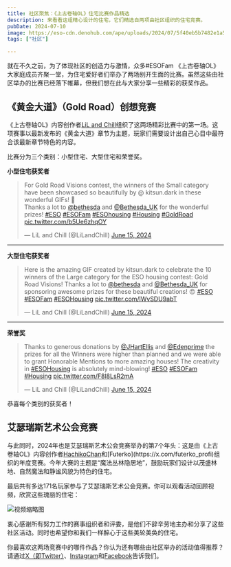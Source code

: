 ```yaml
---
title: 社区聚焦：《上古卷轴OL》住宅比赛作品精选
description: 来看看这组精心设计的住宅，它们精选自两项由社区组织的住宅竞赛。
pubDate: 2024-07-10
image: https://eso-cdn.denohub.com/ape/uploads/2024/07/5f40eb5b7482e1a58b02e436cd73d843.jpg
tags: ["社区"]

---
```


就在不久之前，为了体现社区的创造力与激情，众多#ESOFam
《上古卷轴OL》大家庭成员齐聚一堂，为住宅爱好者们举办了两场别开生面的比赛。虽然这些由社区举办的比赛已经落下帷幕，但我们想在此与大家分享一些精彩的获奖作品。

## 《黄金大道》（Gold Road）创想竞赛

《上古卷轴OL》内容创作者[LiL and Chill](https://x.com/LiLandChill)组织了这两场精彩比赛中的第一场。这项赛事以最新发布的《黄金大道》章节为主题，玩家们需要设计出自己心目中最符合该最新章节特色的内容。

比赛分为三个类别：小型住宅、大型住宅和荣誉奖。

**小型住宅获奖者**

> For Gold Road Visions contest, the winners of the Small category have been showcased so beautifully by @ kitsun.dark
> in these wonderful GIFs! 💙\
> Thanks a lot to [@bethesda](https://twitter.com/bethesda?ref_src=twsrc%5Etfw) and
> [@Bethesda\_UK](https://twitter.com/Bethesda_UK?ref_src=twsrc%5Etfw) for the wonderful prizes!
> [#ESO](https://twitter.com/hashtag/ESO?src=hash&ref_src=twsrc%5Etfw)
> [#ESOFam](https://twitter.com/hashtag/ESOFam?src=hash&ref_src=twsrc%5Etfw)
> [#ESOhousing](https://twitter.com/hashtag/ESOhousing?src=hash&ref_src=twsrc%5Etfw)
> [#Housing](https://twitter.com/hashtag/Housing?src=hash&ref_src=twsrc%5Etfw)
> [#GoldRoad](https://twitter.com/hashtag/GoldRoad?src=hash&ref_src=twsrc%5Etfw)
> [pic.twitter.com/b5Ue6zhqOY](https://t.co/b5Ue6zhqOY)
>
> — LiL and Chill (@LiLandChill)
> [June 15, 2024](https://twitter.com/LiLandChill/status/1801950255279181857?ref_src=twsrc%5Etfw)

---

**大型住宅获奖者**

> Here is the amazing GIF created by kitsun.dark to celebrate the 10 winners of the Large category for the ESO housing
> contest: Gold Road Visions! Thanks a lot to [@bethesda](https://twitter.com/bethesda?ref_src=twsrc%5Etfw) and
> [@Bethesda\_UK](https://twitter.com/Bethesda_UK?ref_src=twsrc%5Etfw) for sponsoring awesome prizes for these beautiful
> creations! 😍 [#ESO](https://twitter.com/hashtag/ESO?src=hash&ref_src=twsrc%5Etfw)
> [#ESOFam](https://twitter.com/hashtag/ESOFam?src=hash&ref_src=twsrc%5Etfw)
> [#ESOHousing](https://twitter.com/hashtag/ESOHousing?src=hash&ref_src=twsrc%5Etfw)
> [pic.twitter.com/lWvSDU9abT](https://t.co/lWvSDU9abT)
>
> — LiL and Chill (@LiLandChill)
> [June 15, 2024](https://twitter.com/LiLandChill/status/1801952908662980936?ref_src=twsrc%5Etfw)

---

**荣誉奖**

> Thanks to generous donations by [@JHartEllis](https://twitter.com/JHartEllis?ref_src=twsrc%5Etfw) and
> [@Edenprime](https://twitter.com/Edenprime?ref_src=twsrc%5Etfw) the prizes for all the Winners were higher than
> planned and we were able to grant Honorable Mentions to more amazing houses! The creativity in
> [#ESOHousing](https://twitter.com/hashtag/ESOHousing?src=hash&ref_src=twsrc%5Etfw) is absolutely mind-blowing!
> [#ESO](https://twitter.com/hashtag/ESO?src=hash&ref_src=twsrc%5Etfw)
> [#ESOFam](https://twitter.com/hashtag/ESOFam?src=hash&ref_src=twsrc%5Etfw)
> [#Housing](https://twitter.com/hashtag/Housing?src=hash&ref_src=twsrc%5Etfw)
> [pic.twitter.com/F8l8LsR2mA](https://t.co/F8l8LsR2mA)
>
> — LiL and Chill (@LiLandChill)
> [June 15, 2024](https://twitter.com/LiLandChill/status/1801952661035487609?ref_src=twsrc%5Etfw)

恭喜每个类别的获奖者！

## 艾瑟瑞斯艺术公会竞赛

与此同时，2024年也是艾瑟瑞斯艺术公会竞赛举办的第7个年头：这是由《上古卷轴OL》内容创作者[HachikoChan](https://x.com/_HachikoChan_)和[Futerko](https://x.com/futerko_profi)组织的年度竞赛。今年大赛的主题是“魔法丛林隐居地”，鼓励玩家们设计以茂盛林地、自然魔法和静谧风貌为特色的住宅。

最后共有多达171名玩家参与了艾瑟瑞斯艺术公会竞赛。你可以观看活动回顾视频，欣赏这些瑰丽的住宅：

![视频缩略图](https://i.ytimg.com/vi/MceeA7PZYok/maxresdefault.jpg)

衷心感谢所有努力工作的赛事组织者和评委，是他们不辞辛劳地主办和分享了这些社区活动。同时也希望你和我们一样醉心于这些美轮美奂的住宅。

你最喜欢这两场竞赛中的哪件作品？你认为还有哪些由社区举办的活动值得推荐？请通过[X（即Twitter）](https://twitter.com/TESOnline)、[Instagram](https://www.instagram.com/elderscrollsonline/)和[Facebook](https://www.facebook.com/ElderScrollsOnline)告诉我们。

